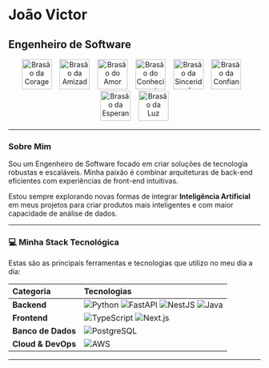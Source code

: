 # João Victor
## Engenheiro de Software

<div align="center">
  <img src="https://i.imgur.com/KMe0x0G.png" alt="Brasão da Coragem" width="60">
  &nbsp;&nbsp;
  <img src="https://i.imgur.com/m331vUj.png" alt="Brasão da Amizade" width="60">
  &nbsp;&nbsp;
  <img src="https://i.imgur.com/kBg1y3c.png" alt="Brasão do Amor" width="60">
  &nbsp;&nbsp;
  <img src="https://i.imgur.com/Y1A1o4Q.png" alt="Brasão do Conhecimento" width="60">
  &nbsp;&nbsp;
  <img src="https://i.imgur.com/n1d6J0e.png" alt="Brasão da Sinceridade" width="60">
  &nbsp;&nbsp;
  <img src="https://i.imgur.com/4zYgCiF.png" alt="Brasão da Confiança" width="60">
  &nbsp;&nbsp;
  <img src="https://i.imgur.com/vHqLgR1.png" alt="Brasão da Esperança" width="60">
  &nbsp;&nbsp;
  <img src="https://i.imgur.com/BOVfAjp.png" alt="Brasão da Luz" width="60">
</div>

---

### Sobre Mim

Sou um Engenheiro de Software focado em criar soluções de tecnologia robustas e escaláveis. Minha paixão é combinar arquiteturas de back-end eficientes com experiências de front-end intuitivas.

Estou sempre explorando novas formas de integrar **Inteligência Artificial** em meus projetos para criar produtos mais inteligentes e com maior capacidade de análise de dados.

---

### 💻 Minha Stack Tecnológica

Estas são as principais ferramentas e tecnologias que utilizo no meu dia a dia:

| Categoria | Tecnologias |
| :--- | :--- |
| **Backend** | ![Python](https://img.shields.io/badge/Python-3776AB?style=for-the-badge&logo=python&logoColor=white) ![FastAPI](https://img.shields.io/badge/FastAPI-009688?style=for-the-badge&logo=fastapi&logoColor=white) ![NestJS](https://img.shields.io/badge/NestJS-E0234E?style=for-the-badge&logo=nestjs&logoColor=white) ![Java](https://img.shields.io/badge/Java-ED8B00?style=for-the-badge&logo=openjdk&logoColor=white) |
| **Frontend** | ![TypeScript](https://img.shields.io/badge/TypeScript-3178C6?style=for-the-badge&logo=typescript&logoColor=white) ![Next.js](https://img.shields.io/badge/Next.js-000000?style=for-the-badge&logo=nextdotjs&logoColor=white) |
| **Banco de Dados** | ![PostgreSQL](https://img.shields.io/badge/PostgreSQL-4169E1?style=for-the-badge&logo=postgresql&logoColor=white) |
| **Cloud & DevOps** | ![AWS](https://img.shields.io/badge/AWS-232F3E?style=for-the-badge&logo=amazon-aws&logoColor=white) |

---
